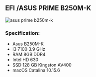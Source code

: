 ## EFI /ASUS PRIME B250M-K
![asus prime b250m-k](https://c1.neweggimages.com/ProductImage/13-132-948-V01.jpg)


### Specification:
 - Asus B250M-K
 - i3 7100 3.9 GHz
 - RAM 8GB DDR4
 - Intel HD 630
 - SSD 128 GB Kingston AV400
 - macOS Catalina 10.15.6
